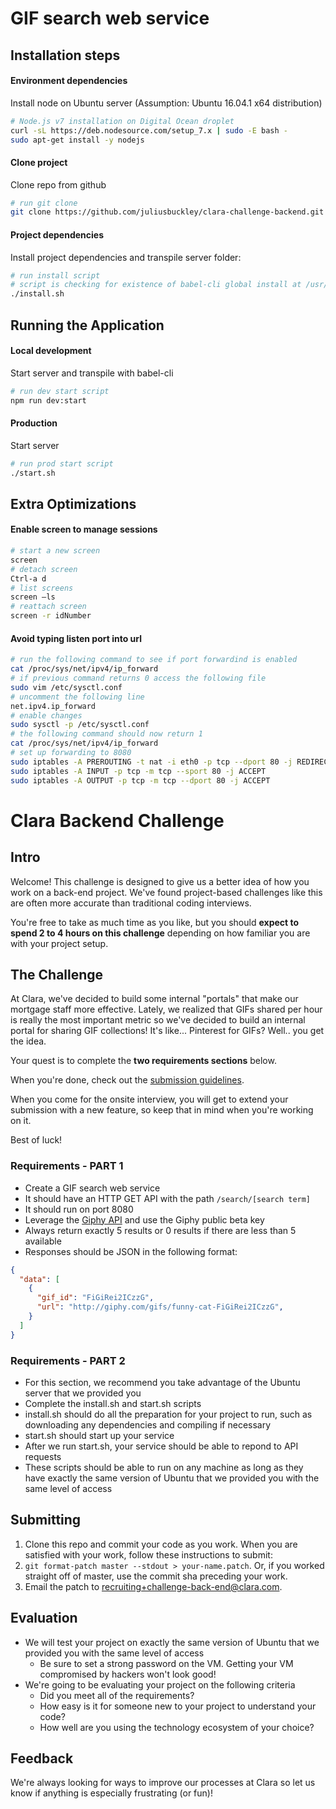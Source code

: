 # GIF search web service

## Installation steps

#### Environment dependencies
Install node on Ubuntu server (Assumption: Ubuntu 16.04.1 x64 distribution)
```sh
# Node.js v7 installation on Digital Ocean droplet
curl -sL https://deb.nodesource.com/setup_7.x | sudo -E bash -
sudo apt-get install -y nodejs
```

#### Clone project
Clone repo from github
```sh
# run git clone
git clone https://github.com/juliusbuckley/clara-challenge-backend.git
```

#### Project dependencies

Install project dependencies and transpile server folder:
```sh
# run install script
# script is checking for existence of babel-cli global install at /usr/bin/babel (please update if usr/bin is different)
./install.sh
```

## Running the Application

#### Local development

Start server and transpile with babel-cli

```sh
# run dev start script
npm run dev:start
```
#### Production

Start server 
```sh
# run prod start script
./start.sh
```
## Extra Optimizations

#### Enable screen to manage sessions 
```sh
# start a new screen
screen
# detach screen
Ctrl-a d
# list screens
screen –ls
# reattach screen
screen -r idNumber
```

#### Avoid typing listen port into url 
```sh
# run the following command to see if port forwardind is enabled
cat /proc/sys/net/ipv4/ip_forward
# if previous command returns 0 access the following file
sudo vim /etc/sysctl.conf
# uncomment the following line
net.ipv4.ip_forward
# enable changes
sudo sysctl -p /etc/sysctl.conf
# the following command should now return 1
cat /proc/sys/net/ipv4/ip_forward
# set up forwarding to 8080
sudo iptables -A PREROUTING -t nat -i eth0 -p tcp --dport 80 -j REDIRECT --to-port 8080
sudo iptables -A INPUT -p tcp -m tcp --sport 80 -j ACCEPT
sudo iptables -A OUTPUT -p tcp -m tcp --dport 80 -j ACCEPT
```

Clara Backend Challenge
============================

## Intro

Welcome! This challenge is designed to give us a better idea of how you work
on a back-end project. We've found project-based challenges like this are
often more accurate than traditional coding interviews.

You're free to take as much time as you like, but you should **expect to spend 2 to 4 hours on this challenge** depending on how familiar you are with your project setup.

## The Challenge

At Clara, we've decided to build some internal "portals" that make our
mortgage staff more effective. Lately, we realized that GIFs shared per hour
is really the most important metric so we've decided to build an internal portal
for sharing GIF collections! It's like... Pinterest for GIFs?
Well.. you get the idea.

Your quest is to complete the **two requirements sections** below.

When you're done, check out the [submission guidelines](#submitting).

When you come for the onsite interview, you will get to extend your submission with a new feature, so keep that in mind when you're working on it.

Best of luck!

### Requirements - PART 1

- Create a GIF search web service
- It should have an HTTP GET API with the path `/search/[search term]`
- It should run on port 8080
- Leverage the [Giphy API](https://github.com/giphy/GiphyAPI) and use the Giphy public beta key
- Always return exactly 5 results or 0 results if there are less than 5 available
- Responses should be JSON in the following format:
 
```json
{
  "data": [
    {
      "gif_id": "FiGiRei2ICzzG",
      "url": "http://giphy.com/gifs/funny-cat-FiGiRei2ICzzG",
    }
  ]
}
```

### Requirements - PART 2
- For this section, we recommend you take advantage of the Ubuntu server that we provided you
- Complete the install.sh and start.sh scripts
- install.sh should do all the preparation for your project to run, such as downloading any dependencies and compiling if necessary
- start.sh should start up your service 
- After we run start.sh, your service should be able to repond to API requests 
- These scripts should be able to run on any machine as long as they have exactly the same version of Ubuntu that we provided you with the same level of access

## Submitting

1. Clone this repo and commit your code as you work. When you are satisfied with your work, follow these instructions to submit:
2. `git format-patch master --stdout > your-name.patch`.
    Or, if you worked straight off of master, use the commit sha preceding
    your work.
3. Email the patch to [recruiting+challenge-back-end@clara.com](mailto:recruiting+challenge-back-end@clara.com).

## Evaluation

- We will test your project on exactly the same version of Ubuntu that we provided you with the same level of access
  - Be sure to set a strong password on the VM. Getting your VM compromised by hackers won't look good!
- We're going to be evaluating your project on the following criteria
  - Did you meet all of the requirements?
  - How easy is it for someone new to your project to understand your code?
  - How well are you using the technology ecosystem of your choice?

## Feedback

We're always looking for ways to improve our processes at Clara so
let us know if anything is especially frustrating (or fun)!
